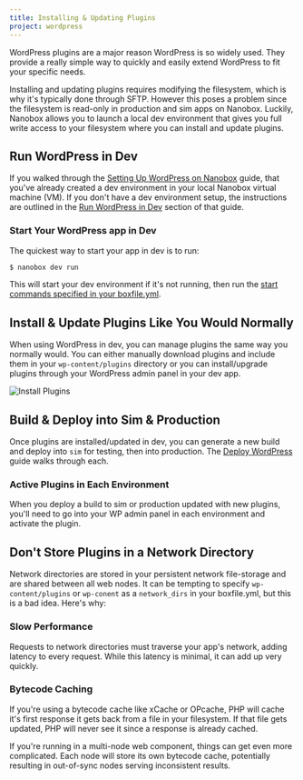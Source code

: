 ```yaml
---
title: Installing & Updating Plugins
project: wordpress
---
```


WordPress plugins are a major reason WordPress is so widely used. They provide a really simple way to quickly and easily extend WordPress to fit your specific needs.

Installing and updating plugins requires modifying the filesystem, which is why it's typically done through SFTP. However this poses a problem since the filesystem is read-only in production and sim apps on Nanobox. Luckily, Nanobox allows you to launch a local dev environment that gives you full write access to your filesystem where you can install and update plugins.

## Run WordPress in Dev
If you walked through the [Setting Up WordPress on Nanobox](/wordpress/) guide, that you've already created a dev environment in your local Nanobox virtual machine (VM). If you don't have a dev environment setup, the instructions are outlined in the
[Run WordPress in Dev](/wordpress/#run-wordpress-in-dev) section of that guide.

### Start Your WordPress app in Dev
The quickest way to start your app in dev is to run:

```bash
$ nanobox dev run
```

This will start your dev environment if it's not running, then run the [start commands specified in your boxfile.yml](/wordpress/advanced/boxfile-explained/#start).

## Install & Update Plugins Like You Would Normally
When using WordPress in dev, you can manage plugins the same way you normally would. You can either manually download plugins and include them in your `wp-content/plugins` directory or you can install/upgrade plugins through your WordPress admin panel in your dev app.

![Install Plugins](/wordpress/img/wp-plugins.png)

## Build & Deploy into Sim & Production
Once plugins are installed/updated in dev, you can generate a new build and deploy into `sim` for testing, then into production. The [Deploy WordPress](/wordpress/deploy-wordpress) guide walks through each.

### Active Plugins in Each Environment
When you deploy a build to sim or production updated with new plugins, you'll need to go into your WP admin panel in each environment and activate the plugin.

## Don't Store Plugins in a Network Directory
Network directories are stored in your persistent network file-storage and are shared between all web nodes. It can be tempting to specify `wp-content/plugins` or `wp-conent` as a `network_dirs` in your boxfile.yml, but this is a bad idea. Here's why:

### Slow Performance
Requests to network directories must traverse your app's network, adding latency to every request. While this latency is minimal, it can add up very quickly.

### Bytecode Caching
If you're using a bytecode cache like xCache or OPcache, PHP will cache it's first response it gets back from a file in your filesystem. If that file gets updated, PHP will never see it since a response is already cached.

If you're running in a multi-node web component, things can get even more complicated. Each node will store its own bytecode cache, potentially resulting in out-of-sync nodes serving inconsistent results.
